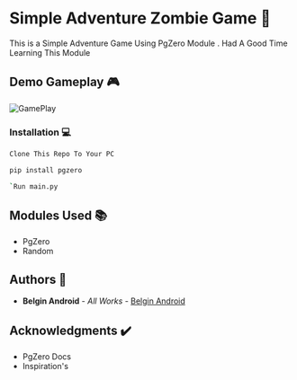 # Simple Adventure Zombie Game :mage:

This is a Simple Adventure Game Using PgZero Module . Had A Good Time Learning This Module 

## Demo Gameplay :video_game:

![GamePlay](https://user-images.githubusercontent.com/61349423/95662199-ca0cea80-0b52-11eb-9193-84986dc20041.gif)


### Installation :computer:

```sh
Clone This Repo To Your PC 
```

```sh
pip install pgzero
```

```sh
`Run main.py
```

## Modules Used :books:

* PgZero 
* Random

## Authors :page_with_curl:

* **Belgin Android** - *All Works* - [Belgin Android](https://www.instagram.com/reactnative.modules)

## Acknowledgments :heavy_check_mark:

* PgZero Docs
* Inspiration's

